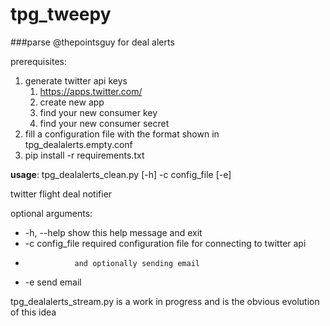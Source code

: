 # tpg_tweepy
###parse @thepointsguy for deal alerts

prerequisites: 

1. generate twitter api keys 
    1. https://apps.twitter.com/
    2. create new app
    3. find your new consumer key
    4. find your new consumer secret
2. fill a configuration file with the format shown in tpg_dealalerts.empty.conf
3. pip install -r requirements.txt

**usage**: tpg_dealalerts_clean.py [-h] -c config_file [-e]

twitter flight deal notifier

optional arguments:
  * -h, --help      show this help message and exit
  * -c config_file  required configuration file for connecting to twitter api
  *                and optionally sending email
  * -e              send email

tpg_dealalerts_stream.py is a work in progress and is the obvious evolution of this idea
